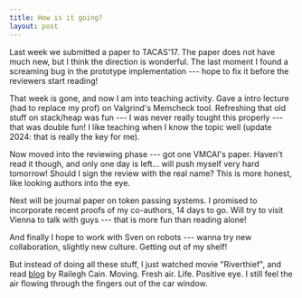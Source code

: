 ```yaml
---
title: How is it going?
layout: post
---
```


Last week we submitted a paper to TACAS'17.
The paper does not have much new, but I think the direction is wonderful.
The last moment I found a screaming bug in the prototype implementation --- hope to fix it before the reviewers start reading!

That week is gone, and now I am into teaching activity.
Gave a intro lecture (had to replace my prof) on Valgrind's Memcheck tool.
Refreshing that old stuff on stack/heap was fun --- I was never really tought this properly --- that was double fun!
I like teaching when I know the topic well (update 2024: that is really the key for me).

Now moved into the reviewing phase --- got one VMCAI's paper.
Haven't read it though, and only one day is left... will push myself very hard tomorrow!
Should I sign the review with the real name?
This is more honest, like looking authors into the eye.

Next will be journal paper on token passing systems.
I promised to incorporate recent proofs of my co-authors, 14 days to go.
Will try to visit Vienna to talk with guys --- that is more fun than reading alone!

And finally I hope to work with Sven on robots --- wanna try new collaboration, slightly new culture. Getting out of my shelf!

But instead of doing all these stuff, I just watched movie "Riverthief",
and read [blog](http://www.raleighcain.com/blog/) by Railegh Cain.
Moving. Fresh air. Life. Positive eye.
I still feel the air flowing through the fingers out of the car window.
